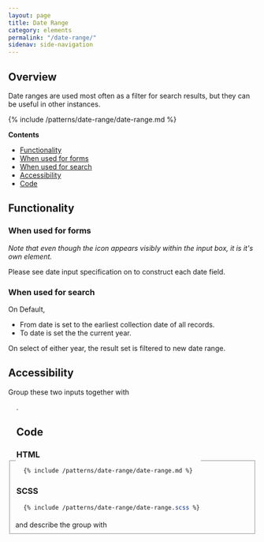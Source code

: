 ```yaml
---
layout: page
title: Date Range
category: elements
permalink: "/date-range/"
sidenav: side-navigation
---
```


## Overview
Date ranges are used most often as a filter for search results, but they can be useful in other instances.

{% include /patterns/date-range/date-range.md %}


**Contents**
- [Functionality](#functionality)
- [When used for forms](#formuse)
- [When used for search](#searchuse)
- [Accessibility](#accessibility)
- [Code](#code)

<a name="functionality"></a>
## Functionality

<a name="formuse"></a>
### When used for forms
*Note that even though the icon appears visibly within the input box, it is it's own element.*

Please see date input specification on to construct each date field.

<a name="searchuse"></a>
### When used for search
On  Default,

- From date is set to the earliest collection date of all records.
- To date is set the the current year.

On select of either year, the result set is filtered to new date range.

<a name="accessibility"></a>
## Accessibility
Group these two inputs together with <fieldset> and describe the group with <legend>.

<a name="code"></a>
## Code
### HTML
```html
  {% include /patterns/date-range/date-range.md %}
```

### SCSS
```scss
  {% include /patterns/date-range/date-range.scss %}
```
